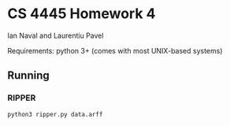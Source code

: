 CS 4445 Homework 4
==================

Ian Naval and Laurentiu Pavel

Requirements: python 3+ (comes with most UNIX-based systems)

## Running

### RIPPER

    python3 ripper.py data.arff

